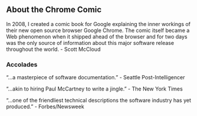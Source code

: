 ## About the Chrome Comic <a hef="http://www.scottmccloud.com/">

In 2008, I created a comic book for Google explaining the inner workings of their new open source browser Google Chrome.
The comic itself became a Web phenomenon when it shipped ahead of the browser and for two days was the only source of information about this major software release throughout the world.&nbsp;&#45;&nbsp;Scott McCloud

### Accolades

“...a masterpiece of software documentation.”&nbsp;&#45;&nbsp;Seattle Post&#45;Intelligencer

“...akin to hiring Paul McCartney to write a jingle.”&nbsp;&#45;&nbsp;The New York Times

“...one of the friendliest technical descriptions the software industry has yet produced.”&nbsp;&#45;&nbsp;Forbes/Newsweek
